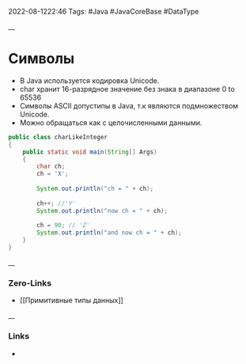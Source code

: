 2022-08-1222:46
Tags: #Java #JavaCoreBase #DataType 

__
# Символы
- В Java используется кодировка Unicode.
- char хранит 16-разрядное значение без знака в диапазоне 0 to 65536
- Символы ASCII допустипы в Java, т.к являются подмножеством Unicode.
- Можно обращаться как с целочисленными данными.

```java
public class charLikeInteger  
{  
    public static void main(String[] Args)  
    {  
        char ch;  
        ch = 'X';  
  
        System.out.println("ch = " + ch);  
  
        ch++; //'Y'  
        System.out.println("now ch = " + ch);  
  
        ch = 90; // 'Z'  
        System.out.println("and now ch = " + ch);  
    }  
}
```
__
### Zero-Links
- [[Примитивные типы данных]]

__
### Links
- 

